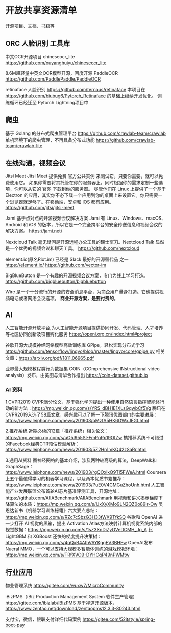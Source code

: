 # 开放共享资源清单
开源项目、文档、书籍等


## ORC 人脸识别 工具库
中文OCR开源项目 chineseocr_lite
https://github.com/ouyanghuiyu/chineseocr_lite

8.6M超轻量中英文OCR模型开源，百度开源 PaddleOCR
https://github.com/PaddlePaddle/PaddleOCR

retinaface 人脸识别
https://github.com/ternaus/retinaface
本项目在 https://github.com/biubug6/Pytorch_Retinaface 的基础上继续开发优化。
训练循环已经迁至 Pytorch Lightning项目中



## 爬虫
基于 Golang 的分布式爬虫管理平台
https://github.com/crawlab-team/crawlab
单机环境下的爬虫管理，不再具备分布式功能
https://github.com/crawlab-team/crawlab-lite


## 在线沟通，视频会议
Jitsi Meet 
Jitsi Meet 提供免费 官方公共实例 来测试它，只要你需要，就可以免费使用它。
如果你需要将其托管在你的服务器上，同时根据你的需求定制一些选项，你可以从它的 官网 下载到你的服务器。
尽管他们在 Linux 上提供了一个基于 Electron 的应用，其实你不必下载一个应用到你的桌面上来设置它。你只需要一个浏览器就足够了。在移动端，安卓和 iOS 都有应用。
https://github.com/jitsi/jitsi-meet

Jami 
基于点对点的开源视频会议解决方案
Jami 有 Linux、Windows、macOS、Android 和 iOS 的版本，所以它是一个完全跨平台的安全传送信息和视频会议的解决方案。
https://jami.net/

Nextcloud Talk
毫无疑问是开源远程办公工具的瑞士军刀。Nextcloud Talk 显然是一个优秀的视频会议和聊天工具。
https://github.com/nextcloud


element.io(原名Riot.im) 已经是 Slack 最好的开源替代品 之一
https://element.io/
https://github.com/vector-im


BigBlueButton 是一个有趣的开源视频会议方案，专门为线上学习打造。
https://github.com/bigbluebutton/bigbluebutton


Wire 是一个十分流行的开源的安全消息平台，为商企用户量身打造。它也提供视频电话或者网络会议选项。
**商业开源方案，是要付费的**。



## AI
人工智能开源开放平台,为人工智能开源项目提供协同开发、代码管理、人才培养等社区协同创新及项目孵化服务
https://openi.org.cn/index.html#project

谷歌开源大规模神经网络模型高效训练库 GPipe，轻松实现分布式学习
https://github.com/tensorflow/lingvo/blob/master/lingvo/core/gpipe.py
相关文章：https://arxiv.org/pdf/1811.06965.pdf

业界最大规模教程类行为数据集 COIN（COmprehensive INstructional video analysis）发布，由美图与清华合作推出
https://coin-dataset.github.io

### AI 资料
1.CVPR2019
CVPR满分论文，基于强化学习提出一种使用自然语言指挥智能体行动的新方法：https://mp.weixin.qq.com/s/YRS_dBH1E1XLsGqwbCf5Yg
腾讯在CVPR2019入选了58篇文章，感兴趣可以了解一下腾讯优图部门的主要进展：https://www.leiphone.com/news/201903/oMzfA5HK6GWxJEGt.html

2.推荐系统
近期必读的12篇「推荐系统」相关论文：https://mp.weixin.qq.com/s/uO5I955SI-FmPqRp19OtZw
搞推荐系统不可错过的Facebook经典CTR预估模型解析：https://www.leiphone.com/news/201903/5Z2Hn1mKQ42zSaRr.html

3.通用AI资料
图神经网络的基本介绍，涉及两种较高级的算法，DeepWalk和GraphSage：https://www.leiphone.com/news/201903/rgQOxlkQ9TI5FWeA.html
Coursera上五个最值得学习的机器学习课程，以及两本优质书籍推荐：https://www.leiphone.com/news/201903/PuE0V4CMGuZhoUnh.html
人工智能产业发展联盟公布首轮AI芯片基准评测工具，开源地址：https://github.com/AIIABenchmark/AIIABenchmark
用视频和讲义揭示梯度下降算法的本质：https://mp.weixin.qq.com/s/UxXyXMo9LN2QZ0o89ir-Ow
吴恩达新书《机器学习训练秘籍》六大要点总结：https://mp.weixin.qq.com/s/RZc7cSbzG3H33tWX9TfkSQ
谷歌和 OpenAI 进一步打开 AI 视觉的黑箱，提出 Activation Atlas方法映射计算机视觉系统内部的视觉数据：https://mp.weixin.qq.com/s/1sZ3XnDiZyOVeDCMH_Jq_A
比LightGBM 和 XGBoost 还快的梯度提升决策树：https://mp.weixin.qq.com/s/4qQxB4AthVAYKggEV3BHFw
OpenAI发布Nueral MMO，一个可以支持大规模多智能体训练的游戏模拟环境：https://mp.weixin.qq.com/s/TRfXVO9-DYHCqP49nPWMtw

## 行业应用
物业管理系统 
https://gitee.com/wuxw7/MicroCommunity

iBizPMS（iBiz Production Management System 软件生产管理）
https://gitee.com/ibizlab/iBizPMS
基于禅道开源版本，https://www.zentao.net/download/zentaopms12.3.3-80243.html

支付宝，微信，银联支付详细代码案例
https://gitee.com/52itstyle/spring-boot-pay

